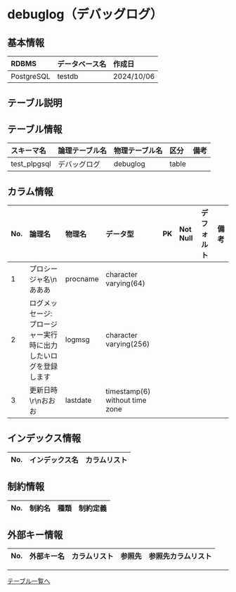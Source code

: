 # debuglog（デバッグログ）

## 基本情報

| RDBMS | データベース名| 作成日 |
|:---|:---|:---|
|PostgreSQL|testdb|2024/10/06|

## テーブル説明

## テーブル情報

| スキーマ名 | 論理テーブル名 | 物理テーブル名 | 区分 | 備考 |
|:---|:---|:---|:---|:---|
|test_plpgsql|デバッグログ|debuglog|table||

## カラム情報

| No. | 論理名 | 物理名 | データ型 | PK | Not Null | デフォルト | 備考 |
|:---|:---|:---|:---|:---|:---|:---|:---|
|1|プロシージャ名\\nあああ|procname|character varying(64)||| ||
|2|ログメッセージ:プロージャー実行時に出力したいログを登録します|logmsg|character varying(256)||| ||
|3|更新日時\r\nおおお|lastdate|timestamp(6) without time zone||| ||

## インデックス情報

| No. | インデックス名 | カラムリスト |
|:---|:---|:---|

## 制約情報

| No. | 制約名 | 種類 | 制約定義 |
|:---|:---|:---|:---|

## 外部キー情報

| No. | 外部キー名 | カラムリスト | 参照先 | 参照先カラムリスト |
|:---|:---|:---|:---|:---|

___
[テーブル一覧へ](../../../tableList_testdb.md)  
